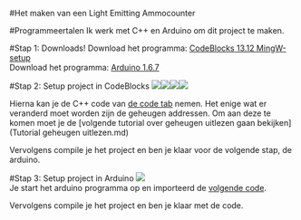 #Het maken van een Light Emitting Ammocounter

#Programmeertalen
Ik werk met C++ en Arduino om dit project te maken.

#Stap 1: Downloads!
Download het programma: [CodeBlocks 13.12 MingW-setup](https://drive.google.com/file/d/0B4EMQxqh5Re8ZC1Nc21yejJaOU0)  
Download het programma: [Arduino 1.6.7](https://www.arduino.cc/en/Main/Software)

#Stap 2: Setup project in CodeBlocks
<img src="http://u.cubeupload.com/Thovex/a221.png"><img src="http://u.cubeupload.com/Thovex/2.png"><img src="http://u.cubeupload.com/Thovex/3.png"><img src="http://u.cubeupload.com/Thovex/4.png">

Hierna kan je de C++ code van [de code tab](../Code/main.cpp) nemen. Het enige wat er veranderd moet worden zijn de geheugen addressen. Om aan deze te komen moet je de [volgende tutorial over geheugen uitlezen gaan bekijken](Tutorial geheugen uitlezen.md)

Vervolgens compile je het project en ben je klaar voor de volgende stap, de arduino.

#Stap 3: Setup project in Arduino
<img src="http://u.cubeupload.com/Thovex/5.png">  
Je start het arduino programma op en importeerd de [volgende code](../Code/ArduinoCode.ino).

Vervolgens compile je het project en ben je klaar met de code.
